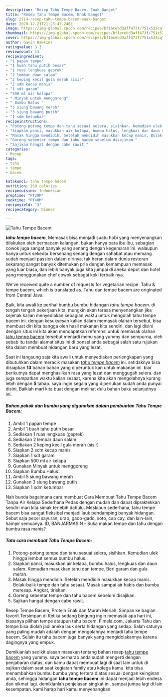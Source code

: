 ```yaml
---
description: "Resep Tahu Tempe Bacem, Enak Banget"
title: "Resep Tahu Tempe Bacem, Enak Banget"
slug: 2714-resep-tahu-tempe-bacem-enak-banget
date: 2020-12-21T21:25:47.246Z
image: https://img-global.cpcdn.com/recipes/bf1bcebd3aff473f/751x532cq70/tahu-tempe-bacem-foto-resep-utama.jpg
thumbnail: https://img-global.cpcdn.com/recipes/bf1bcebd3aff473f/751x532cq70/tahu-tempe-bacem-foto-resep-utama.jpg
cover: https://img-global.cpcdn.com/recipes/bf1bcebd3aff473f/751x532cq70/tahu-tempe-bacem-foto-resep-utama.jpg
author: Gavin Hawkins
ratingvalue: 3.3
reviewcount: 13
recipeingredient:
- "1 papan tempe"
- "1 buah tahu putih besar"
- "1 ruas lengkuas geprek"
- "2 lembar daun salam"
- "2 keping kecil gula merah sisir"
- "2 sdm kecap manis"
- "1 sdt garam"
- "500 ml air kelapa"
- " Minyak untuk menggoreng"
- " Bumbu Halus "
- "5 siung bawang merah"
- "3 siung bawang putih"
- "1 sdm ketumbar"
recipeinstructions:
- "Potong-potong tempe dan tahu sesuai selera, sisihkan. Kemudian ulek hingga lembut semua bumbu halus."
- "Siapkan panci, masukkan air kelapa, bumbu halus, lengkuas dan daun salam. Kemudian masukkan tahu dan tempe. Beri garam dan gula merah."
- "Masak hingga mendidih. Setelah mendidih masukkan kecap manis. Bolak-balik tempe dan tahu sesaat. Masak sampai air habis dan bumbu meresap. Angkat, tiriskan."
- "Goreng sebentar tempe dan tahu bacem sebelum disajikan."
- "Sajikan hangat dengan cabe rawit."
categories:
- Resep
tags:
- tahu
- tempe
- bacem

katakunci: tahu tempe bacem 
nutrition: 260 calories
recipecuisine: Indonesian
preptime: "PT28M"
cooktime: "PT40M"
recipeyield: "3"
recipecategory: Dinner

---
```



![Tahu Tempe Bacem](https://img-global.cpcdn.com/recipes/bf1bcebd3aff473f/751x532cq70/tahu-tempe-bacem-foto-resep-utama.jpg)

<b><i>tahu tempe bacem</i></b>, Memasak bisa menjadi suatu hobi yang menyenangkan dilakukan oleh bermacam kalangan. bukan hanya para ibu ibu, sebagian cowok juga sangat banyak yang senang dengan kegemaran ini. walaupun hanya untuk sekedar bersenang senang dengan sahabat atau memang sudah menjadi passion dalam dirinya. tak heran dalam dunia restoran sekarang sangat banyak ditemukan pria dengan kemampuan memasak yang luar biasa, dan lebih banyak juga kita jumpai di aneka depot dan hotel yang menggunakan chef cowok sebagai koki terbaik nya.

We&#39;ve received quite a number of requests for vegetarian recipe. Tahu &amp; tempe bacem, which is translated as. Tahu dan tempe bacem are originated from Central Java.

Baik, kita awali ke perihal bumbu bumbu hidangan <i>tahu tempe bacem</i>. di tengah tengah pekerjaan kita, mungkin akan terasa menyenangkan jika sejenak kalian menyediakan sebagian waktu untuk mengolah tahu tempe bacem ini. dengan kesuksesan kalian dalam memasak olahan tersebut, bisa membuat diri kita bangga oleh hasil makanan kita sendiri. dan lagi disini dengan situs ini kita akan mendapatkan referensi untuk memasak olahan <u>tahu tempe bacem</u> tersebut menjadi menu yang yummy dan sempurna, oleh sebab itu tandai alamat situs ini di ponsel anda sebagai salah satu rujukan kita dalam membuat hidangan baru yang lezat.


Saat ini langsung saja kita awali untuk menyediakan perlengkapan yang dibutuhkan dalam meracik masakan <u><i>tahu tempe bacem</i></u> ini. setidaknya bisa disiapkan <b>13</b> bahan bahan yang diperuntuk kan untuk makanan ini. biar berikutnya dapat menghasilkan rasa yang lezat dan menggugah selera. dan juga sempatkan waktu kalian sesaat, karena kita akan mengolahnya kurang lebih dengan <b>5</b> tahap. saya ingin segala yang diperlukan sudah anda punyai disini, Baiklah mari kita buat dengan melihat dulu bahan baku selanjutnya ini.

<!--inarticleads1-->

##### Bahan pokok dan bumbu yang digunakan dalam pembuatan Tahu Tempe Bacem:

1. Ambil 1 papan tempe
1. Ambil 1 buah tahu putih besar
1. Sediakan 1 ruas lengkuas (geprek)
1. Sediakan 2 lembar daun salam
1. Sediakan 2 keping kecil gula merah (sisir)
1. Siapkan 2 sdm kecap manis
1. Siapkan 1 sdt garam
1. Siapkan 500 ml air kelapa
1. Gunakan  Minyak untuk menggoreng
1. Siapkan  Bumbu Halus :
1. Ambil 5 siung bawang merah
1. Gunakan 3 siung bawang putih
1. Siapkan 1 sdm ketumbar


Nah bunda bagaimana cara membuat Cara Membuat Tahu Tempe Bacem Tanpa Air Kelapa Sederhana Pedas dengan mudah dan dapat dipraktekkan sendiri mari kita simak terlebih dahulu. Meskipun sederhana, tahu tempe bacem bisa sangat fleksibel menjadi lauk pendamping banyak hidangan. Sebut saja pecel sayuran, urap, gado-gado, soto, cap cay, dan lain-lain, hampir semuanya. ID, BANJARMASIN - Suka makan tempe dan tahu dengan bumbu rasa manis? 

<!--inarticleads2-->

##### Tata cara membuat Tahu Tempe Bacem:

1. Potong-potong tempe dan tahu sesuai selera, sisihkan. Kemudian ulek hingga lembut semua bumbu halus.
1. Siapkan panci, masukkan air kelapa, bumbu halus, lengkuas dan daun salam. Kemudian masukkan tahu dan tempe. Beri garam dan gula merah.
1. Masak hingga mendidih. Setelah mendidih masukkan kecap manis. Bolak-balik tempe dan tahu sesaat. Masak sampai air habis dan bumbu meresap. Angkat, tiriskan.
1. Goreng sebentar tempe dan tahu bacem sebelum disajikan.
1. Sajikan hangat dengan cabe rawit.


Resep Tempe Bacem, Protein Enak dan Murah Meriah. Simpan ke bagian favorit Tersimpan di Ketika sedang bingung ingin memasak apa hari ini, biasanya pilihan tempe ataupun tahu bacem. Fimela.com, Jakarta Tahu dan tempe bisa diolah jadi aneka lauk serta hidangan yang sedap. Salah satunya yang paling mudah adalah dengan mengolahnya menjadi tahu tempe bacem. Selain itu tahu bacem juga banyak yang mengidolakannya karena dagingnya yang empuk. 

Demikianlah sedikit ulasan masakan tentang bahan resep <u>tahu tempe bacem</u> yang yummy. saya berharap anda sudah mengerti dengan penjabaran diatas, dan kamu dapat membuat lagi di saat lain untuk di sajikan dalam saat saat kegiatan family atau kolega kamu. kita bisa menambahkan bumbu bumbu yang tertera diatas sesuai dengan keinginan anda, sehingga hidangan <b>tahu tempe bacem</b> ini dapat menjadi lebih endess dan nikmat lagi. demikianlah penjelasan singkat ini, sampai jumpa lagi di lain kesempatan. kami harap hari kamu menyenangkan.
